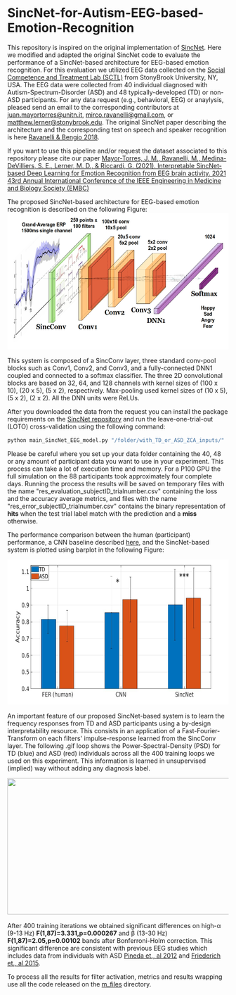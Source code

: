 # SincNet-for-Autism-EEG-based-Emotion-Recognition

This repository is inspired on the original implementation of [SincNet](https://github.com/mravanelli/SincNet). Here we modified and adapted the original SincNet code to evaluate the performance of a SincNet-based architecture for EEG-based emotion recognition. For this evaluation we utilized EEG data collected on the [Social Competence and Treatment Lab (SCTL)](https://www.lernerlab.com/) from StonyBrook University, NY, USA. The EEG data were collected from 40 individual diagnosed with Autism-Spectrum-Disorder (ASD) and 48 typically-developed (TD) or non-ASD participants. For any data request (e.g., behavioral, EEG) or anaylysis, pleased send an email to the corresponding contributors at juan.mayortorres@unitn.it, mirco.ravanelli@gmail.com, or matthew.lerner@stonybrook.edu. The original SincNet paper describing the architecture and the corresponding test on speech and speaker recognition is here [Ravanelli & Bengio 2018](https://arxiv.org/abs/1812.05920).

If you want to use this pipeline and/or request the dataset associated to this repository please cite our paper [Mayor-Torres, J. M., Ravanelli, M., Medina-DeVilliers, S. E., Lerner, M. D., & Riccardi, G. (2021). Interpretable SincNet-based Deep Learning for Emotion Recognition from EEG brain activity. 2021 43rd Annual International Conference of the IEEE Engineering in Medicine and Biology Society (EMBC)](https://ieeexplore.ieee.org/abstract/document/9630427)

The proposed SincNet-based architecture for EEG-based emotion recognition is described on the following Figure:
<img src="https://github.com/meiyor/SincNet-for-Autism-EEG-based-Emotion-Recognition/blob/main/pipeline_sincnet_alone.jpg" width="900" height="310">

This system is composed of a SincConv layer, three standard conv-pool blocks such as Conv1, Conv2, and Conv3, and a fully-connected DNN1 coupled and connected to a softmax classifier. The three 2D convolutional blocks are based on 32, 64, and 128 channels with kernel sizes of (100 x 10), (20 x 5), (5 x 2), respectively. Max-pooling used kernel sizes of (10 x 5), (5 x 2), (2 x 2). All the DNN units were ReLUs.

After you downloaded the data from the request you can install the package requirements on the  [SincNet repository](https://github.com/mravanelli/SincNet) and run the leave-one-trial-out (LOTO) cross-validation using the following command: 

```python
python main_SincNet_EEG_model.py "/folder/with_TD_or_ASD_ZCA_inputs/"
```
Please be careful where you set up your data folder containing the 40, 48 or any amount of participant data you want to use in your experiment. This process can take a lot of execution time and memory. For a P100 GPU the full simulation on the 88 participants took approximately four complete days. Running the process the results will be saved on temporary files with the name "res_evaluation_subjectID_trialnumber.csv" containing the loss and the accuracy average metrics, and files with the name "res_error_subjectID_trialnumber.csv" contains the binary representation of **hits** when the test trial label match with the prediction and a **miss** otherwise.

The performance comparison between the human (participant) performance, a CNN baseline described [here](https://github.com/meiyor/Deep-Learning-Emotion-Decoding-using-EEG-data-from-Autism-individuals), and the SincNet-based system is plotted using barplot in the following Figure:

<img src="https://github.com/meiyor/SincNet-for-Autism-EEG-based-Emotion-Recognition/blob/main/comp_sinc_paper_EMBC.jpg" width="700" height="330">

An important feature of our proposed SincNet-based system is to learn the frequency responses from TD and ASD participants using a by-design interpretability resource. This consists in an application of a Fast-Fourier-Transform on each filters' impulse-response learned from the SincConv layer. The following .gif loop shows the Power-Spectral-Density (PSD) for TD (blue) and ASD (red) individuals across all the 400 training loops we used on this experiment. This information is learned in unsupervised (implied) way without adding any diagnosis label.

<img src="https://github.com/meiyor/SincNet-for-Autism-EEG-based-Emotion-Recognition/blob/main/output_more_summary_TD_ASD.gif" width="600" height="310">

After 400 training iterations we obtained significant differences on high-α (9-13 Hz) **F(1,87)=3.331,p=0.000267** and β (13-30 Hz) **F(1,87)=2.05,p=0.00102** bands after Bonferroni-Holm correction. This significant difference are consistent with previous EEG studies which includes data from individuals with ASD [Pineda et., al 2012](https://www.sciencedirect.com/science/article/pii/S0306987712004082?casa_token=jF6BBvZsuFgAAAAA:cZuNKDgpQg1lv5Y2vmoKyONX2ifYx9-48EmbIXOZ1YT_OTGgsI0iWq130jQ6A9w8JMZP-RYOhQ) and [Friederich et., al 2015](https://link.springer.com/article/10.1007/s10803-015-2523-5).

To process all the results for filter activation, metrics and results wrapping use all the code released on the [m_files](https://github.com/meiyor/SincNet-for-Autism-EEG-based-Emotion-Recognition/tree/main/m_files) directory. 
